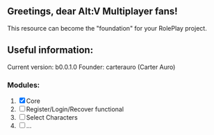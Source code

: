 ## Greetings, dear Alt:V Multiplayer fans!
This resource can become the "foundation" for your RolePlay project.

## Useful information:
Current version: b0.0.1.0
Founder: carterauro (Carter Auro)

### Modules:
1. &#9746; Core
2. &#9744; Register/Login/Recover functional
3. &#9744; Select Characters
4. &#9744; ...
